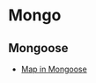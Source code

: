 

# Mongo

## Mongoose
- [Map in Mongoose](https://thecodebarbarian.com/whats-new-in-mongoose-5.1-map-support.html)